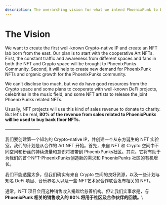 ```yaml
---
description: The overarching vision for what we intend PhoenixPunk to become.
---
```


# The Vision

We want to create the first well-known Crypto-native IP and create an NFT lab born from the east. Our plan is to start with the cooperative Art NFTs. First, the constant traffic and awareness from different spaces and fans in both the NFT and Crypto space will be brought to PhoenixPunks Community.  Second, it will help to create new demand for PhoenixPunk NFTs and organic growth for the PhoenixPunks community.

We can’t disclose too much, but we do have good resources from the Crypto space and some plans to cooperate with well-known DeFi projects, celebrities in the music field, and some NFT artists to release the joint PhoenixPunks related NFTs.

Usually, NFT projects will use this kind of sales revenue to donate to charity. But let's be real, **80% of the revenue from sales related to PhoenixPunks will be used to buy back floor NFTs.**

————————

我们要创建第一个知名的 Crypto-native IP，并创建一个从东方诞生的 NFT 实验室。我们的计划是从合作的 Art NFT 开始。首先，来自 NFT 和 Crypto 空间中不同空间和粉丝的持续流量和意识将被带到 PhoenixPunks社区。其次，它将有助于为我们的首个NFT-PhoenixPunks创造新的需求和 PhoenixPunks 社区的有机增长。

我们不能透露太多，但我们确实有来自 Crypto 空间的良好资源，以及一些计划与知名 DeFi 项目、音乐界名人以及一些 NFT艺术家合作联合发布相关的 NFT。

通常，NFT 项目会用这种销售收入捐赠给慈善机构。但让我们实事求是，**与 PhoenixPunk 相关的销售收入的 80% 将用于社区及合作伙伴的回馈。**\
